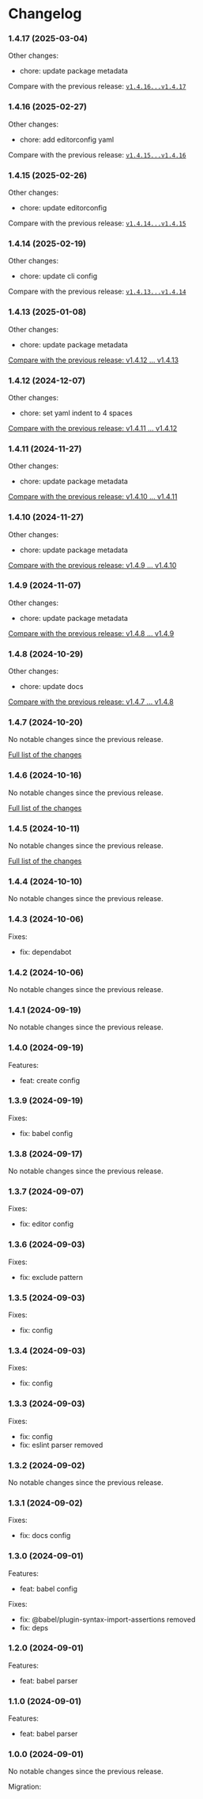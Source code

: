 # Changelog

### 1.4.17 (2025-03-04)

Other changes:

- chore: update package metadata

Compare with the previous release: [`v1.4.16...v1.4.17`](https://github.com/softvisio-node/babel/compare/v1.4.16...v1.4.17)

### 1.4.16 (2025-02-27)

Other changes:

- chore: add editorconfig yaml

Compare with the previous release: [`v1.4.15...v1.4.16`](https://github.com/softvisio-node/babel/compare/v1.4.15...v1.4.16)

### 1.4.15 (2025-02-26)

Other changes:

- chore: update editorconfig

Compare with the previous release: [`v1.4.14...v1.4.15`](https://github.com/softvisio-node/babel/compare/v1.4.14...v1.4.15)

### 1.4.14 (2025-02-19)

Other changes:

- chore: update cli config

Compare with the previous release: [`v1.4.13...v1.4.14`](https://github.com/softvisio-node/babel/compare/v1.4.13...v1.4.14)

### 1.4.13 (2025-01-08)

Other changes:

- chore: update package metadata

[Compare with the previous release: v1.4.12 ... v1.4.13](https://github.com/softvisio-node/babel/compare/v1.4.12...v1.4.13)

### 1.4.12 (2024-12-07)

Other changes:

- chore: set yaml indent to 4 spaces

[Compare with the previous release: v1.4.11 ... v1.4.12](https://github.com/softvisio-node/babel/compare/v1.4.11...v1.4.12)

### 1.4.11 (2024-11-27)

Other changes:

- chore: update package metadata

[Compare with the previous release: v1.4.10 ... v1.4.11](https://github.com/softvisio-node/babel/compare/v1.4.10...v1.4.11)

### 1.4.10 (2024-11-27)

Other changes:

- chore: update package metadata

[Compare with the previous release: v1.4.9 ... v1.4.10](https://github.com/softvisio-node/babel/compare/v1.4.9...v1.4.10)

### 1.4.9 (2024-11-07)

Other changes:

- chore: update package metadata

[Compare with the previous release: v1.4.8 ... v1.4.9](https://github.com/softvisio-node/babel/compare/v1.4.8...v1.4.9)

### 1.4.8 (2024-10-29)

Other changes:

- chore: update docs

[Compare with the previous release: v1.4.7 ... v1.4.8](https://github.com/softvisio-node/babel/compare/v1.4.7...v1.4.8)

### 1.4.7 (2024-10-20)

No notable changes since the previous release.

[Full list of the changes](https://github.com/softvisio-node/babel/compare/v1.4.6...v1.4.7)

### 1.4.6 (2024-10-16)

No notable changes since the previous release.

[Full list of the changes](https://github.com/softvisio-node/babel/compare/v1.4.5...v1.4.6)

### 1.4.5 (2024-10-11)

No notable changes since the previous release.

[Full list of the changes](https://github.com/softvisio-node/babel/compare/v1.4.4...v1.4.5)

### 1.4.4 (2024-10-10)

No notable changes since the previous release.

### 1.4.3 (2024-10-06)

Fixes:

- fix: dependabot

### 1.4.2 (2024-10-06)

No notable changes since the previous release.

### 1.4.1 (2024-09-19)

No notable changes since the previous release.

### 1.4.0 (2024-09-19)

Features:

- feat: create config

### 1.3.9 (2024-09-19)

Fixes:

- fix: babel config

### 1.3.8 (2024-09-17)

No notable changes since the previous release.

### 1.3.7 (2024-09-07)

Fixes:

- fix: editor config

### 1.3.6 (2024-09-03)

Fixes:

- fix: exclude pattern

### 1.3.5 (2024-09-03)

Fixes:

- fix: config

### 1.3.4 (2024-09-03)

Fixes:

- fix: config

### 1.3.3 (2024-09-03)

Fixes:

- fix: config
- fix: eslint parser removed

### 1.3.2 (2024-09-02)

No notable changes since the previous release.

### 1.3.1 (2024-09-02)

Fixes:

- fix: docs config

### 1.3.0 (2024-09-01)

Features:

- feat: babel config

Fixes:

- fix: @babel/plugin-syntax-import-assertions removed
- fix: deps

### 1.2.0 (2024-09-01)

Features:

- feat: babel parser

### 1.1.0 (2024-09-01)

Features:

- feat: babel parser

### 1.0.0 (2024-09-01)

No notable changes since the previous release.

Migration:

